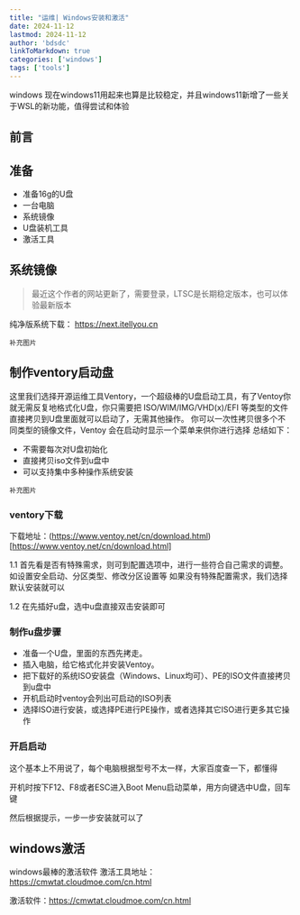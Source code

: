 ```yaml
---
title: "运维| Windows安装和激活"
date: 2024-11-12
lastmod: 2024-11-12
author: 'bdsdc'
linkToMarkdown: true
categories: ['windows']
tags: ['tools']
---
```

windows
现在windows11用起来也算是比较稳定，并且windows11新增了一些关于WSL的新功能，值得尝试和体验 

## 前言

## 准备
- 准备16g的U盘
- 一台电脑
- 系统镜像
- U盘装机工具
- 激活工具


## 系统镜像

> 最近这个作者的网站更新了，需要登录，LTSC是长期稳定版本，也可以体验最新版本

纯净版系统下载： https://next.itellyou.cn

`补充图片`

## 制作ventory启动盘
这里我们选择开源运维工具Ventory，一个超级棒的U盘启动工具，有了Ventoy你就无需反复地格式化U盘，你只需要把 ISO/WIM/IMG/VHD(x)/EFI 等类型的文件直接拷贝到U盘里面就可以启动了，无需其他操作。
你可以一次性拷贝很多个不同类型的镜像文件，Ventoy 会在启动时显示一个菜单来供你进行选择
总结如下：
- 不需要每次对U盘初始化
- 直接拷贝iso文件到u盘中
- 可以支持集中多种操作系统安装 

`补充图片`


### ventory下载
下载地址：(https://www.ventoy.net/cn/download.html)[https://www.ventoy.net/cn/download.html] 

1.1 首先看是否有特殊需求，则可到配置选项中，进行一些符合自己需求的调整。如设置安全启动、分区类型、修改分区设置等 
如果没有特殊配置需求，我们选择默认安装就可以

1.2 在先插好u盘，选中u盘直接双击安装即可 

### 制作u盘步骤

- 准备一个U盘，里面的东西先拷走。
- 插入电脑，给它格式化并安装Ventoy。
- 把下载好的系统ISO安装盘（Windows、Linux均可）、PE的ISO文件直接拷贝到u盘中
- 开机启动时ventoy会列出可启动的ISO列表
- 选择ISO进行安装，或选择PE进行PE操作，或者选择其它ISO进行更多其它操作

### 开启启动
这个基本上不用说了，每个电脑根据型号不太一样，大家百度查一下，都懂得

开机时按下F12、F8或者ESC进入Boot Menu启动菜单，用方向键选中U盘，回车键

然后根据提示，一步一步安装就可以了

## windows激活 
windows最棒的激活软件
激活工具地址： https://cmwtat.cloudmoe.com/cn.html








激活软件：https://cmwtat.cloudmoe.com/cn.html

